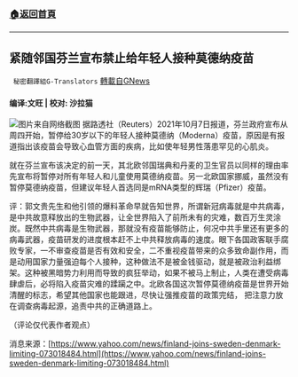 ###  [:house:返回首頁](https://github.com/ourhimalayas/txt)
---


## 紧随邻国芬兰宣布禁止给年轻人接种莫德纳疫苗
` 秘密翻譯組G-Translators` [轉載自GNews](https://gnews.org/zh-hans/1579697/)

#### 编译:文旺 | 校对: 沙拉猫
![](https://assets.gnews.org/wp-content/uploads/2021/10/Screenshot-2021-10-07-12.45.30-PM.png)图片来自网络截图
据路透社（Reuters）2021年10月7日报道，芬兰政府宣布从周四开始，暂停给30岁以下的年轻人接种莫德纳（Moderna）疫苗，原因是有报道指出该疫苗会导致心血管方面的疾病，比如使年轻男性落患罕见的心肌炎。

就在芬兰宣布该决定的前一天，其北欧邻国瑞典和丹麦的卫生官员以同样的理由率先宣布将暂停对所有年轻人和儿童使用莫德纳疫苗。另一北欧国家挪威，虽然没有暂停莫德纳疫苗，但建议年轻人首选同是mRNA类型的辉瑞（Pfizer）疫苗。

评：郭文贵先生和他引领的爆料革命早就告知世界，所谓新冠病毒就是中共病毒，是中共故意释放出的生物武器，让全世界陷入了前所未有的灾难，数百万生灵涂炭。既然中共病毒是生物武器，那就没有疫苗能够防止，何况中共手里还有更多的病毒武器，疫苗研发的进度根本赶不上中共释放病毒的速度。眼下各国政客联手腐败专家，一不审查疫苗是否有效和安全，二不重视疫苗带来的众多致命副作用，而是动用国家力量强迫每个人接种，这种做法不是被金钱驱动，就是被政治利益绑架。这种被黑暗势力利用而导致的疯狂举动，如果不被马上制止，人类在遭受病毒肆虐后，必将陷入疫苗灾难的蹂躏之中。北欧各国这次暂停莫德纳疫苗是世界开始清醒的标志，希望其他国家也能跟进，尽快让强推疫苗的政策完结， 把注意力放在调查病毒起源，追责中共的正确道路上。

（评论仅代表作者观点）

消息来源：[https://www.yahoo.com/news/finland-joins-sweden-denmark-limiting-073018484.html](https://www.yahoo.com/news/finland-joins-sweden-denmark-limiting-073018484.html)
